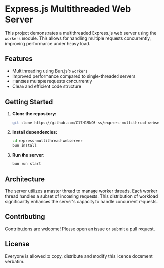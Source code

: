 # Express.js Multithreaded Web Server

This project demonstrates a multithreaded Express.js web server using the `workers` module. This allows for handling multiple requests concurrently, improving performance under heavy load.

## Features

- Multithreading using Bun.js's `workers`
- Improved performance compared to single-threaded servers
- Handles multiple requests concurrently
- Clean and efficient code structure

## Getting Started

1. **Clone the repository:**

   ```bash
   git clone https://github.com/C17H19NO3-ss/express-multithread-webserver.git
   ```

2. **Install dependencies:**

   ```bash
   cd express-multithread-webserver
   bun install
   ```

3. **Run the server:**
   ```bash
   bun run start
   ```

## Architecture

The server utilizes a master thread to manage worker threads. Each worker thread handles a subset of incoming requests. This distribution of workload significantly enhances the server's capacity to handle concurrent requests.

## Contributing

Contributions are welcome! Please open an issue or submit a pull request.

## License

Everyone is allowed to copy, distribute and modify this licence document verbatim.
